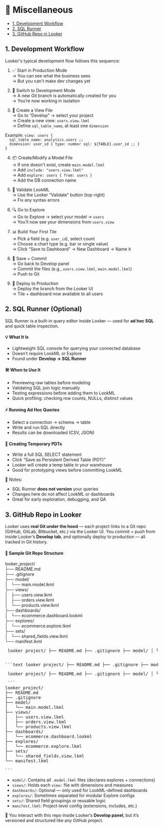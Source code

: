 # 🧰 Miscellaneous
- [1. Development Workflow](#1-development-workflow)
- [2. SQL Runner](#2-sql-runner)
- [3. GitHub Repo in Looker](#3-github-repo-in-looker)


## 1. Development Workflow

Looker's typical development flow follows this sequence:

1. ✅ Start in Production Mode  
→ You can see what the business sees  
→ But you can't make dev changes yet

2. 🔄 Switch to Development Mode  
→ A new Git branch is automatically created for you  
→ You’re now working in isolation

3. 🧱 Create a View File  
→ Go to “Develop” → select your project  
→ Create a new view: `users.view.lkml`  
→ Define `sql_table_name`, at least one `dimension`

Example:
`view: users {`  
`  sql_table_name: analytics.users ;;`  
`  dimension: user_id { type: number sql: ${TABLE}.user_id ;; }`  
`}`

4. 📦 Create/Modify a Model File  
→ If one doesn't exist, create `main.model.lkml`  
→ Add `include: "users.view.lkml"`  
→ Add `explore: users { from: users }`  
→ Add the DB connection name

5. 🧪 Validate LookML  
→ Use the Looker “Validate” button (top-right)  
→ Fix any syntax errors

6. 🔍 Go to Explore  
→ Go to Explore → select your model → `users`  
→ You’ll now see your dimensions from `users.view`

7. 📊 Build Your First Tile  
→ Pick a field (e.g. `user_id`), select count  
→ Choose a chart type (e.g. bar or single value)  
→ Click “Save to Dashboard” → New Dashboard → Name it

8. 💾 Save + Commit  
→ Go back to Develop panel  
→ Commit the files (e.g., `users.view.lkml`, `main.model.lkml`)  
→ Push to Git

9. 🚀 Deploy to Production  
→ Deploy the branch from the Looker UI  
→ Tile + dashboard now available to all users

## 2. SQL Runner (Optional)

SQL Runner is a built-in query editor inside Looker — used for **ad hoc SQL** and quick table inspection.

#### 💡 What It Is
- Lightweight SQL console for querying your connected database
- Doesn’t require LookML or Explore
- Found under **Develop → SQL Runner**

#### 🛠️ When to Use It
- Previewing raw tables before modeling
- Validating SQL join logic manually
- Testing expressions before adding them to LookML
- Quick profiling: checking row counts, NULLs, distinct values

#### ⚡ Running Ad Hoc Queries
- Select a connection → schema → table  
- Write and run SQL directly  
- Results can be downloaded (CSV, JSON)

#### 🧪 Creating Temporary PDTs
- Write a full SQL SELECT statement  
- Click “Save as Persistent Derived Table (PDT)”  
- Looker will create a temp table in your warehouse  
- Good for prototyping views before committing LookML

📌 Notes:
- SQL Runner **does not version** your queries  
- Changes here do not affect LookML or dashboards  
- Great for early exploration, debugging, and QA

## 3. GitHub Repo in Looker
Looker uses **real Git under the hood** — each project links to a Git repo (GitHub, GitLab, Bitbucket, etc.) via the Looker UI. You commit + push from inside Looker’s **Develop tab**, and optionally deploy to production — all tracked in Git history.

#### 📁 Sample Git Repo Structure

looker_project/  
├── README.md  
├── .gitignore  
├── model/  
│   └── main.model.lkml  
├── views/  
│   ├── users.view.lkml  
│   ├── orders.view.lkml  
│   └── products.view.lkml  
├── dashboards/  
│   └── ecommerce.dashboard.lookml  
├── explores/  
│   └── ecommerce.explore.lkml  
├── sets/  
│   └── shared_fields.view.lkml  
└── manifest.lkml

<pre> looker_project/ ├── README.md ├── .gitignore ├── model/ │ └── main.model.lkml ├── views/ │ ├── users.view.lkml │ ├── orders.view.lkml │ └── products.view.lkml ├── dashboards/ │ └── ecommerce.dashboard.lookml ├── explores/ │ └── ecommerce.explore.lkml ├── sets/ │ └── shared_fields.view.lkml └── manifest.lkml </pre>

<pre> 
```text looker_project/ ├── README.md ├── .gitignore ├── model/ │ └── main.model.lkml ├── views/ │ ├── users.view.lkml │ ├── orders.view.lkml │ └── products.view.lkml ├── dashboards/ │ └── ecommerce.dashboard.lookml ├── explores/ │ └── ecommerce.explore.lkml ├── sets/ │ └── shared_fields.view.lkml └── manifest.lkml ``` 
</pre>

<pre> looker_project/ ├── README.md ├── .gitignore ├── model/ │ └── main.model.lkml ├── views/ │ ├── users.view.lkml │ ├── orders.view.lkml │ └── products.view.lkml ├── dashboards/ │ └── ecommerce.dashboard.lookml ├── explores/ │ └── ecommerce.explore.lkml ├── sets/ │ └── shared_fields.view.lkml └── manifest.lkml </pre>

<pre> ``` 
looker_project/
├── README.md
├── .gitignore
├── model/
│   └── main.model.lkml
├── views/
│   ├── users.view.lkml
│   ├── orders.view.lkml
│   └── products.view.lkml
├── dashboards/
│   └── ecommerce.dashboard.lookml
├── explores/
│   └── ecommerce.explore.lkml
├── sets/
│   └── shared_fields.view.lkml
└── manifest.lkml

``` </pre>

- `model/`: Contains all `.model.lkml` files (declares explores + connections)  
- `views/`: Holds each `view:` file with dimensions and measures  
- `dashboards/`: Optional — only used for LookML-defined dashboards  
- `explores/`: Sometimes separated for modular Explore configs  
- `sets/`: Shared field groupings or reusable logic  
- `manifest.lkml`: Project-level config (extensions, includes, etc.)

📌 You interact with this repo inside Looker’s **Develop panel**, but it’s versioned and structured like any GitHub project.






